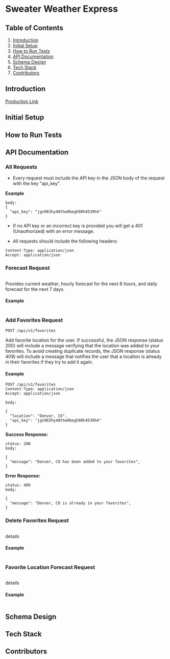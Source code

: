 # Sweater Weather Express

## Table of Contents
1. [Introduction](#introduction)
1. [Initial Setup](#setup)
1. [How to Run Tests](#tests)
1. [API Documentation](#api_docs)
1. [Schema Design](#schema)
1. [Tech Stack](#stack)
1. [Contributors](#contributors)

## Introduction <a name="introduction"></a>
[Production Link](https://sweater-express.herokuapp.com/)

## Initial Setup <a name="setup"></a>

## How to Run Tests <a name="tests"></a>

## API Documentation <a name="api_docs"></a>

### All Requests
- Every request must include the API key in the JSON body of the request with the key "api_key".

**Example**
```
body:
{
  "api_key": "jgn983hy48thw9begh98h4539h4"
}
```
- If no API key or an incorrect key is provided you will get a 401 (Unauthorized) with an error message.

- All requests should include the following headers:
```
Content-Type: application/json
Accept: application/json
```

### Forecast Request
```
```
Provides current weather, hourly forecast for the next 8 hours, and daily forecast for the next 7 days.
#### Example
```
```

### Add Favorites Request
```
POST /api/v1/favorites
```
Add favorite location for the user. If successful, the JSON response (status 200) will include a message verifying that the location was added to your favorites. To avoid creating duplicate records, the JSON response (status 409) will include a message that notifies the user that a location is already in their favorites if they try to add it again. 
#### Example
```
POST /api/v1/favorites
Content-Type: application/json
Accept: application/json

body:

{
  "location": "Denver, CO",
  "api_key": "jgn983hy48thw9begh98h4539h4"
}
```
**Success Response:**
```
status: 200
body:

{
  "message": "Denver, CO has been added to your favorites",
}
```
**Error Response:**
```
status: 409
body:

{
  "message": "Denver, CO is already in your favorites",
}
```

### Delete Favorites Request
```
```
details
#### Example
```
```

### Favorite Location Forecast Request
```
```
details
#### Example
```
```

## Schema Design <a name="schema"></a>

## Tech Stack <a name="stack"></a>

## Contributors <a name="stack"></a>

